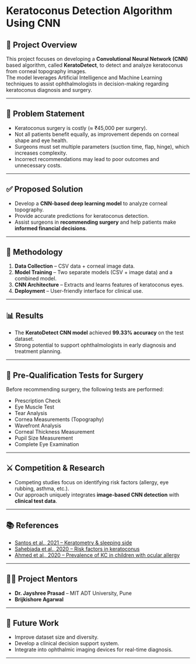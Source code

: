 # Keratoconus Detection Algorithm Using CNN  

## 📌 Project Overview  
This project focuses on developing a **Convolutional Neural Network (CNN)** based algorithm, called **KeratoDetect**, to detect and analyze keratoconus from corneal topography images.  
The model leverages Artificial Intelligence and Machine Learning techniques to assist ophthalmologists in decision-making regarding keratoconus diagnosis and surgery.  

---

## 🎯 Problem Statement  
- Keratoconus surgery is costly (≈ ₹45,000 per surgery).  
- Not all patients benefit equally, as improvement depends on corneal shape and eye health.  
- Surgeons must set multiple parameters (suction time, flap, hinge), which increases complexity.  
- Incorrect recommendations may lead to poor outcomes and unnecessary costs.  

---

## ✅ Proposed Solution  
- Develop a **CNN-based deep learning model** to analyze corneal topography.  
- Provide accurate predictions for keratoconus detection.  
- Assist surgeons in **recommending surgery** and help patients make **informed financial decisions**.  

---

## 🔬 Methodology  
1. **Data Collection** – CSV data + corneal image data.  
2. **Model Training** – Two separate models (CSV + image data) and a combined model.  
3. **CNN Architecture** – Extracts and learns features of keratoconus eyes.  
4. **Deployment** – User-friendly interface for clinical use.  

---

## 📊 Results  
- The **KeratoDetect CNN model** achieved **99.33% accuracy** on the test dataset.  
- Strong potential to support ophthalmologists in early diagnosis and treatment planning.  

---

## 🧪 Pre-Qualification Tests for Surgery  
Before recommending surgery, the following tests are performed:  
- Prescription Check  
- Eye Muscle Test  
- Tear Analysis  
- Cornea Measurements (Topography)  
- Wavefront Analysis  
- Corneal Thickness Measurement  
- Pupil Size Measurement  
- Complete Eye Examination  

---

## ⚔️ Competition & Research  
- Competing studies focus on identifying risk factors (allergy, eye rubbing, asthma, etc.).  
- Our approach uniquely integrates **image-based CNN detection** with **clinical test data**.  

---

## 📚 References  
- [Santos et al., 2021 – Keratometry & sleeping side](https://link.springer.com/article/10.1007/s10995-021-03165-9)  
- [Sahebjada et al., 2020 – Risk factors in keratoconus](https://link.springer.com/article/10.1007/s10792-020-01644-6)  
- [Ahmed et al., 2020 – Prevalence of KC in children with ocular allergy](https://bmccancer.biomedcentral.com/articles/10.1186/s12885-019-6451-1)  

---

## 👨‍🏫 Project Mentors  
- **Dr. Jayshree Prasad** – MIT ADT University, Pune  
- **Brijkishore Agarwal**  

---

## 🚀 Future Work  
- Improve dataset size and diversity.  
- Develop a clinical decision support system.  
- Integrate into ophthalmic imaging devices for real-time diagnosis.  

---
